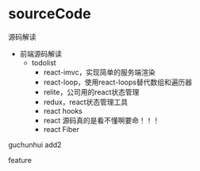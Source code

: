 # sourceCode
源码解读

- 前端源码解读
    - todolist 
        - react-imvc，实现简单的服务端渲染
        - react-loop，使用react-loops替代数组和遍历器
        - relite，公司用的react状态管理
        - redux，react状态管理工具
        - react hooks 
        - react 源码真的是看不懂啊要命！！！
        - react Fiber 

guchunhui add2

feature
